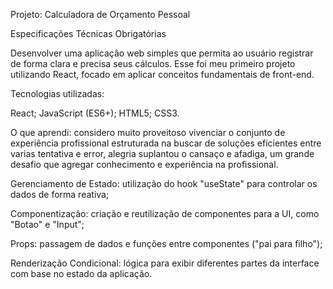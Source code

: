 Projeto: Calculadora de Orçamento Pessoal

Especificações Técnicas Obrigatórias

Desenvolver uma aplicação web simples que permita ao usuário registrar de forma clara e precisa seus cálculos. Esse foi meu primeiro projeto utilizando React, focado em aplicar conceitos fundamentais de front-end.

Tecnologias utilizadas:

React;
JavaScript (ES6+);
HTML5;
CSS3.

O que aprendi:
considero muito proveitoso vivenciar o conjunto de experiência profissional estruturada na buscar de soluções eficientes entre varias tentativa e error, alegria suplantou o cansaço e afadiga, um grande desafio que agregar conhecimento e experiência na profissional. 

Gerenciamento de Estado: utilização do hook "useState" para controlar os dados de forma reativa;

Componentização: criação e reutilização de componentes para a UI, como "Botao" e "Input";

Props: passagem de dados e funções entre componentes ("pai para filho");

Renderização Condicional: lógica para exibir diferentes partes da interface com base no estado da aplicação.
